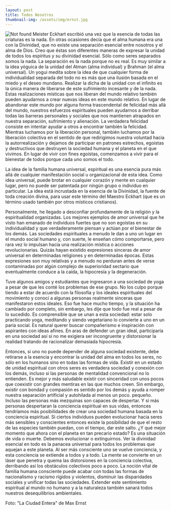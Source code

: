 ```yaml
---
layout: post
title: Todos Nosotros
thumbnail-img: /assets/img/ernst.jpg
---
```

<img src="{{ 'assets/img/ernst.jpg' | relative_url }}" alt="Not found" />
Meister Eckhart escribió una vez que la esencia de todas las criaturas es la nada. En otras ocasiones decía que el alma humana era una con la Divinidad, que no existe una separación esencial  entre nosotros y el alma de Dios. Creo que éstas son diferentes maneras de expresar la unidad de todos los espíritus y su divinidad esencial. Sólo como seres separados somos la nada. La separación es la nada porque no es real. Es muy similar a la idea yóguica de la unidad del Atman (alma individual) y Brahman (el alma universal). Un yogui medita sobre la idea de que cualquier forma de individualidad separada del todo no es más que una ilusión basada en el miedo y el deseo mundano. Realizar la dicha de la unidad con el infinito es la única manera de liberarse de este sufrimiento incesante y de la nada. Estas realizaciones místicas que nos liberan del mundo relativo también pueden ayudarnos a crear nuevas ideas en este mundo relativo. En lugar de abandonar este mundo por alguna forma trascendental de felicidad más allá del mundo, nuestros esfuerzos espirituales pueden ayudarnos a derribar todas las barreras personales y sociales que nos mantienen atrapados en nuestra separación, sufrimiento y alienación. La verdadera felicidad consiste en intentar ayudar a otros a encontrar también la felicidad. Mientras luchamos por la liberación personal, también luchamos por la liberación colectiva en el sentido de que redirigimos nuestra voluntad hacia la autorrealización y dejamos de participar en patrones estrechos, egoístas y destructivos que destruyen la sociedad humana y el planeta en el que vivimos. En lugar de vivir con fines egoístas, comenzamos a vivir para el bienestar de todos porque cada uno somos el todo.

La idea de la familia humana universal, espiritual es una esencia pura más allá de cualquier manifestación social u organizacional de esta idea. Como idea universal, puede brotar en cualquier corazón y mente en cualquier lugar, pero no puede ser patentada por ningún grupo o individuo en particular. La idea está incrustada en la esencia de la Divinidad, la fuente de toda creación divina, para usar este término del Maestro Eckhart (que es un término usado también por otros místicos cristianos).

Personalmente, he llegado a desconfiar profundamente de la religión y la espiritualidad organizadas. Los mejores ejemplos de amor universal que he visto han emanado de individuos fuertes que no son egoístas en su individualidad y que verdaderamente piensan y actúan por el bienestar de los demás. Las sociedades espirituales a menudo le dan a uno un lugar en el mundo social humano y, con suerte, le enseñan cómo comportarse, pero rara vez lo impulsan hacia una realización mística o acciones revolucionarias. Quizás hayan existido expresiones sinceras de amor universal en determinadas religiones y en determinadas épocas. Estas expresiones son muy relativas y a menudo no perduran antes de verse contaminadas por algún complejo de superioridad sectario que eventualmente conduce a la caída, la hipocresía y la degeneración.

Tuve algunos amigos y estudiantes que ingresaron a una sociedad de yoga a pesar de que les conté los problemas de ese grupo. No los culpo porque tiendo a estar de acuerdo con la filosofía y los ideales espirituales del movimiento y conocí a algunas personas realmente sinceras que manifestaron estos ideales. Eso fue hace mucho tiempo, y la situación ha cambiado por completo, sin embargo, les dije que todo fue real a pesar de lo sucedido. Es comprensible que se unan a esta sociedad: estar solo practicando yoga, meditando y siendo vegetariano lo convierte a uno en un paria social. Es natural querer buscar compañerismo e inspiración con aspirantes con ideas afines. En aras de defender un gran ideal, participaría en una sociedad así si no me exigiera ser incongruente y distorsionar la realidad tratando de racionalizar demasiada hipocresía.

Entonces, si uno no puede depender de alguna sociedad existente, debe retirarse a la esencia y encontrar la unidad del alma en todos los seres, no sólo en los humanos sino en todas las formas de vida. Existir en un estado de unidad espiritual con otros seres es verdadera sociedad y conexión con los demás, incluso si las personas de mentalidad convencional no lo entienden. Es mejor y más saludable existir con sinceridad con unos pocos que coexistir con grandes mentiras en las que muchos creen. Sin embargo, existir con bondad y compasión es sentido por los demás y ayuda a romper nuestra separación artificial y autohilada al menos un poco. pequeño. Incluso las personas más mezquinas son capaces de despertar. Y si más personas despertaran la conciencia espiritual en sus vidas, entonces tendríamos más posibilidades de crear una sociedad humana basada en la conciencia espiritual. Si ciertos individuos pueden evolucionar hacia seres más sensibles y conscientes entonces existe la posibilidad de que el resto de las especies también puedan, con el tiempo, dar este salto. ¿Y qué mejor momento que ahora con el planeta en tan precario estado? Es una situación de vida o muerte. Debemos evolucionar o extinguirnos. Ver la divinidad esencial en todo es la panacea universal para todos los problemas que aquejan a este planeta. Al ser más consciente uno se vuelve conciencia, y esta conciencia se extiende a todos y a todo. La mente se convierte en un láser que penetra y quema las distorsiones en la conciencia colectiva, derribando así los obstáculos colectivos poco a poco. La noción vital de familia humana consciente puede acabar con todas las formas de nacionalismo y racismo rígidos y violentos, disminuir las disparidades sociales y unificar todas las sociedades. Extender este sentimiento espiritual al mundo no humano y a la naturaleza también sanará todos nuestros desequilibrios ambientales.

Foto: "La Ciudad Entera" de Max Ernst
